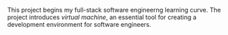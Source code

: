 This project begins my full-stack software engineerng learning curve. The project introduces *virtual machine*, an essential tool for creating a development environment for software engineers.
